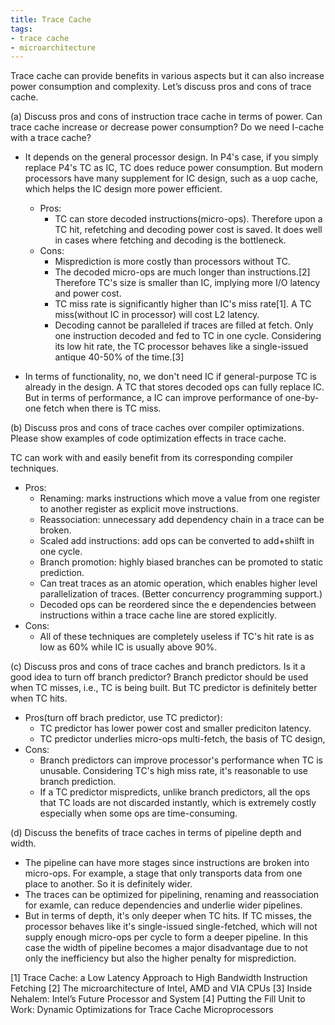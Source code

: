 ```yaml
---
title: Trace Cache
tags:
- trace cache
- microarchitecture
---
```



Trace cache can provide benefits in various aspects but it can also increase power consumption and complexity. Let’s discuss pros and cons of trace cache.   



(a) Discuss pros and cons of instruction trace cache in terms of power. Can trace cache increase or decrease power consumption? Do we need I-cache with a trace cache?

- It depends on the general processor design. In P4's case, if you simply replace P4's TC as IC, TC does reduce power consumption. But modern processors have many supplement for IC design, such as a uop cache, which helps the IC design more power efficient.
  - Pros:
    - TC can store decoded instructions(micro-ops). Therefore upon a TC hit, refetching and decoding power cost is saved. It does well in cases where fetching and decoding is the bottleneck.
  - Cons:
    - Misprediction is more costly than processors without TC.
    - The decoded micro-ops are much longer than instructions.[2] Therefore TC's size is smaller than IC, implying more I/O latency and power cost.
    - TC miss rate is significantly higher than IC's miss rate[1]. A TC miss(without IC in processor) will cost L2 latency.
    - Decoding cannot be paralleled if traces are filled at fetch. Only one instruction decoded and fed to TC in one cycle. Considering its low hit rate, the TC processor behaves like a single-issued antique 40-50% of the time.[3]

- In terms of functionality, no, we don't need IC if general-purpose TC is already in the design. A TC that stores decoded ops can fully replace IC. But in terms of performance, a IC can improve performance of one-by-one fetch when there is TC miss.





(b) Discuss pros and cons of trace caches over compiler optimizations. Please show examples of code optimization effects in trace cache.

TC can work with and easily benefit from its corresponding compiler techniques.
- Pros:
  - Renaming: marks instructions which move a value from one register to another register as explicit move instructions.
  - Reassociation: unnecessary add dependency chain in a trace can be broken.
  - Scaled add instructions: add ops can be converted to add+shilft in one cycle.
  - Branch promotion: highly biased branches can be promoted to static prediction.
  - Can treat traces as an atomic operation, which enables higher level parallelization of traces. (Better concurrency programming support.)
  - Decoded ops can be reordered since the e dependencies between instructions within a trace cache line are stored explicitly.
- Cons:
  - All of these techniques are completely useless if TC's hit rate is as low as 60% while IC is usually above 90%.




(c) Discuss pros and cons of trace caches and branch predictors. Is it a good idea to turn off branch predictor?
Branch predictor should be used when TC misses, i.e., TC is being built. But TC predictor is definitely better when TC hits.
- Pros(turn off brach predictor, use TC predictor):
  - TC predictor has lower power cost and smaller prediciton latency.
  - TC predictor underlies micro-ops multi-fetch, the basis of TC design,   
- Cons:
  - Branch predictors can improve processor's performance when TC is unusable. Considering TC's high miss rate, it's reasonable to use branch prediction.
  - If a TC predictor mispredicts, unlike branch predictors, all the ops that TC loads are not discarded instantly, which is extremely costly especially when some ops are time-consuming.


(d) Discuss the benefits of trace caches in terms of pipeline depth and width.

- The pipeline can have more stages since instructions are broken into micro-ops. For example, a stage that only transports data from one place to another. So it is definitely wider.
- The traces can be optimized for pipelining, renaming and reassociation for examle, can reduce dependencies and underlie wider pipelines.
- But in terms of depth, it's only deeper when TC hits. If TC misses, the processor behaves like it's single-issued single-fetched, which will not supply enough micro-ops per cycle to form a deeper pipeline. In this case the width of pipeline becomes a major disadvantage due to not only the inefficiency but also the higher penalty for misprediction.


[1] Trace Cache: a Low Latency Approach to High Bandwidth Instruction Fetching
[2] The microarchitecture of Intel, AMD and VIA CPUs
[3] Inside Nehalem: Intel’s Future Processor and System
[4] Putting the Fill Unit to Work: Dynamic Optimizations for Trace Cache Microprocessors
